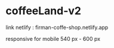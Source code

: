 # coffeeLand-v2

link netlify : firman-coffe-shop.netlify.app

responsive for mobile 540 px - 600 px

